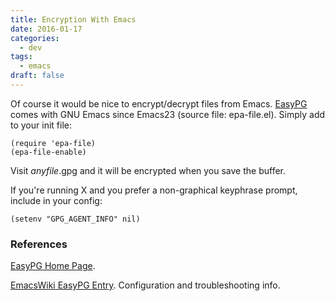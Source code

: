 ```yaml
---
title: Encryption With Emacs
date: 2016-01-17
categories:
  - dev
tags:
  - emacs
draft: false
---
```


Of course it would be nice to encrypt/decrypt files from Emacs.<!--more-->
[EasyPG](http://epg.osdn.jp/) comes with GNU Emacs since Emacs23 (source file: epa-file.el). Simply add to your init file:

```emacslisp
(require 'epa-file)
(epa-file-enable)
```

Visit *anyfile*.gpg and it will be encrypted when you save the buffer.

If you're running X and you prefer a non-graphical keyphrase prompt, include in your config:

```emacslisp
(setenv "GPG_AGENT_INFO" nil)
```

### References

[EasyPG Home Page](http://epg.osdn.jp/).


[EmacsWiki EasyPG Entry](http://www.emacswiki.org/emacs/EasyPG). Configuration and troubleshooting info.
